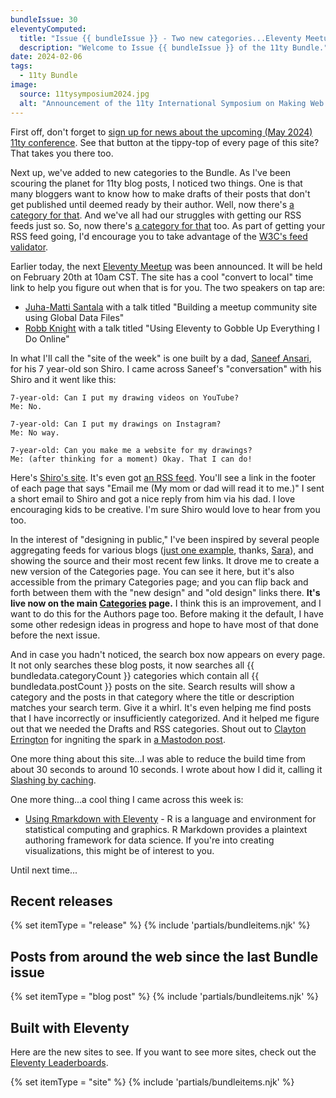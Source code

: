 ```yaml
---
bundleIssue: 30
eleventyComputed:
  title: "Issue {{ bundleIssue }} - Two new categories...Eleventy Meetup...11ty site for a 7 year-old's art...Designing in public...Search on every page...And 5 posts, and 4 sites to see. "
  description: "Welcome to Issue {{ bundleIssue }} of the 11ty Bundle."
date: 2024-02-06
tags:
  - 11ty Bundle
image:
  source: 11tysymposium2024.jpg
  alt: "Announcement of the 11ty International Symposium on Making Web Sites Real Good"
---
```


First off, don't forget to [sign up for news about the upcoming (May 2024) 11ty conference](https://conf.11ty.dev/). See that button at the tippy-top of every page of this site? That takes you there too.

Next up, we've added to new categories to the Bundle. As I've been scouring the planet for 11ty blog posts, I noticed two things. One is that many bloggers want to know how to make drafts of their posts that don't get published until deemed ready by their author. Well, now there's [a category for that](/categories/drafts/). And we've all had our struggles with getting our RSS feeds just so. So, now there's [a category for that](/categories/rss/) too. As part of getting your RSS feed going, I'd encourage you to take advantage of the [W3C's feed validator](https://validator.w3.org/feed/).

Earlier today, the next [Eleventy Meetup](https://11tymeetup.dev/) was been announced. It will be held on February 20th at 10am CST. The site has a cool "convert to local" time link to help you figure out when that is for you. The two speakers on tap are:

- [Juha-Matti Santala](https://hamatti.org/) with a talk titled "Building a meetup community site using Global Data Files"
- [Robb Knight](https://rknight.me/) with a talk titled "Using Eleventy to Gobble Up Everything I Do Online"

In what I'll call the "site of the week" is one built by a dad, [Saneef Ansari](https://saneef.com/), for his 7 year-old son Shiro. I came across Saneef's "conversation" with his Shiro and it went like this:

```plaintext
7-year-old: Can I put my drawing videos on YouTube?
Me: No.

7-year-old: Can I put my drawings on Instagram?
Me: No way.

7-year-old: Can you make me a website for my drawings?
Me: (after thinking for a moment) Okay. That I can do!
```

Here's [Shiro's site](https://shiro.ws/). It's even got [an RSS feed](https://shiro.ws/feed.xml). You'll see a link in the footer of each page that says "Email me (My mom or dad will read it to me.)" I sent a short email to Shiro and got a nice reply from him via his dad. I love encouraging kids to be creative. I'm sure Shiro would love to hear from you too.

In the interest of "designing in public," I've been inspired by several people aggregating feeds for various blogs ([just one example](https://rs.sjoy.lol/), thanks, [Sara](https://sarajoy.dev/)), and showing the source and their most recent few links. It drove me to create a new version of the Categories page. <span class="strikethrough">You can see it here, but it's also accessible from the primary Categories page; and you can flip back and forth between them with the "new design" and "old design" links there.</span> **It's live now on the main [Categories](/categories) page.** I think this is an improvement, and I want to do this for the Authors page too. Before making it the default, I have some other redesign ideas in progress and hope to have most of that done before the next issue.

And in case you hadn't noticed, the search box now appears on every page. It not only searches these blog posts, it now searches all {{ bundledata.categoryCount }} categories which contain all {{ bundledata.postCount }} posts on the site. Search results will show a category and the posts in that category where the title or description matches your search term. Give it a whirl. It's even helping me find posts that I have incorrectly or insufficiently categorized. And it helped me figure out that we needed the Drafts and RSS categories. Shout out to [Clayton Errington](https://claytonerrington.com/) for ingniting the spark in [a Mastodon post](https://indieweb.social/deck/@cjerrington@mstdn.social/111859601642151307).

One more thing about this site...I was able to reduce the build time from about 30 seconds to around 10 seconds. I wrote about how I did it, calling it [Slashing by caching](https://www.bobmonsour.com/posts/slashing-by-caching/).

One more thing...a cool thing I came across this week is:

- [Using Rmarkdown with Eleventy](https://www.schmidtynotes.com/blog/r/2023-02-03-test-rmd/) - R is a language and environment for statistical computing and graphics. R Markdown provides a plaintext authoring framework for data science. If you're into creating visualizations, this might be of interest to you.

Until next time...

<div id="releases"></div>

## Recent releases

{% set itemType = "release" %}
{% include 'partials/bundleitems.njk' %}

<div id="newposts"></div>

## Posts from around the web since the last Bundle issue

{% set itemType = "blog post" %}
{% include 'partials/bundleitems.njk' %}

<div id="sites"></div>

## Built with Eleventy

Here are the new sites to see. If you want to see more sites, check out the [Eleventy Leaderboards](https://www.11ty.dev/speedlify/).

{% set itemType = "site" %}
{% include 'partials/bundleitems.njk' %}
